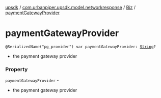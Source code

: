 [upsdk](../../index.md) / [com.urbanpiper.upsdk.model.networkresponse](../index.md) / [Biz](index.md) / [paymentGatewayProvider](./payment-gateway-provider.md)

# paymentGatewayProvider

`@SerializedName("pg_provider") var paymentGatewayProvider: `[`String`](https://kotlinlang.org/api/latest/jvm/stdlib/kotlin/-string/index.html)`?`
* the payment gateway provider

### Property

`paymentGatewayProvider` -
* the payment gateway provider
